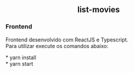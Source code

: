 <h2 align="center">
  list-movies
</h2>
<h3><strong>Frontend</strong></h3>
<p align="left">
  <a>Frontend desenvolvido com ReactJS e Typescript.</a></br>
  <a>Para utilizar execute os comandos abaixo:</a>
</p>
<p align="left" >
  * <a>yarn install</a></br>
  * <a>yarn start</a></br></br>
</p>

